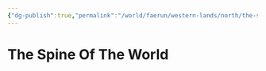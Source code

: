 ```yaml
---
{"dg-publish":true,"permalink":"/world/faerun/western-lands/north/the-spine-of-the-world/"}
---
```



# The Spine Of The World
